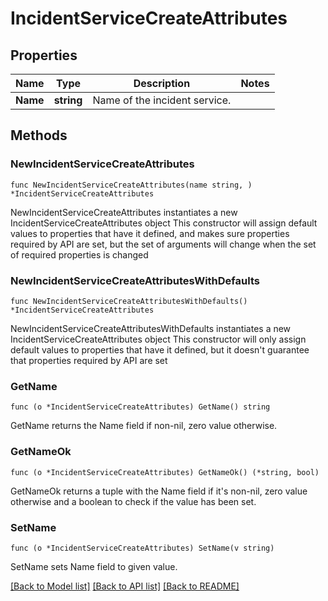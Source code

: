 # IncidentServiceCreateAttributes

## Properties

Name | Type | Description | Notes
------------ | ------------- | ------------- | -------------
**Name** | **string** | Name of the incident service. | 

## Methods

### NewIncidentServiceCreateAttributes

`func NewIncidentServiceCreateAttributes(name string, ) *IncidentServiceCreateAttributes`

NewIncidentServiceCreateAttributes instantiates a new IncidentServiceCreateAttributes object
This constructor will assign default values to properties that have it defined,
and makes sure properties required by API are set, but the set of arguments
will change when the set of required properties is changed

### NewIncidentServiceCreateAttributesWithDefaults

`func NewIncidentServiceCreateAttributesWithDefaults() *IncidentServiceCreateAttributes`

NewIncidentServiceCreateAttributesWithDefaults instantiates a new IncidentServiceCreateAttributes object
This constructor will only assign default values to properties that have it defined,
but it doesn't guarantee that properties required by API are set

### GetName

`func (o *IncidentServiceCreateAttributes) GetName() string`

GetName returns the Name field if non-nil, zero value otherwise.

### GetNameOk

`func (o *IncidentServiceCreateAttributes) GetNameOk() (*string, bool)`

GetNameOk returns a tuple with the Name field if it's non-nil, zero value otherwise
and a boolean to check if the value has been set.

### SetName

`func (o *IncidentServiceCreateAttributes) SetName(v string)`

SetName sets Name field to given value.



[[Back to Model list]](../README.md#documentation-for-models) [[Back to API list]](../README.md#documentation-for-api-endpoints) [[Back to README]](../README.md)



